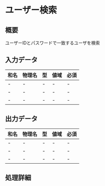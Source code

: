 # ユーザー検索

## 概要
ユーザーIDとパスワードで一致するユーザを検索

## 入力データ
|和名|物理名|型|値域|必須|
|-|-|-|-|-|
|-|-|-|-|-|
|-|-|-|-|-|
|-|-|-|-|-|

## 出力データ
|和名|物理名|型|値域|必須|
|-|-|-|-|-|
|-|-|-|-|-|
|-|-|-|-|-|
|-|-|-|-|-|

## 処理詳細